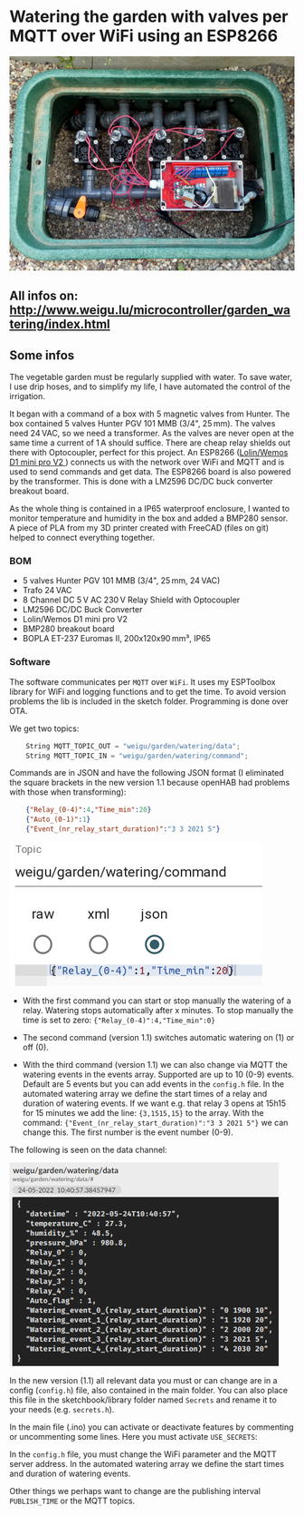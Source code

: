 # Watering the garden with valves per MQTT over WiFi using an ESP8266

![garden_watering](png/garden_watering_800.png "garden watering")

## All infos on: <http://www.weigu.lu/microcontroller/garden_watering/index.html>

## Some infos

The vegetable garden must be regularly supplied with water. To save water, I use drip hoses, and to simplify my life, I have automated the control of the irrigation.

It began with a command of a box with 5 magnetic valves from Hunter. The box contained 5 valves Hunter PGV 101 MMB (3/4", 25&#8239;mm). The valves need 24&#8239;VAC, so we need a transformer. As the valves are never open at the same time a current of 1&#8239;A should suffice. There are cheap relay shields out there with Optocoupler, perfect for this project. An ESP8266 ([Lolin/Wemos D1 mini pro V2 ](https://www.wemos.cc/en/latest/d1/d1_mini_pro.html)) connects us with the network over WiFi and MQTT and is used to send commands and get data. The ESP8266 board is also powered by the transformer. This is done with a LM2596 DC/DC buck converter breakout board.

As the whole thing is contained in a  IP65 waterproof enclosure, I wanted to monitor temperature and humidity in the box and added a BMP280 sensor. A piece of PLA from my 3D printer created with FreeCAD (files on git) helped to connect everything together.

### BOM

- 5 valves Hunter PGV 101 MMB (3/4", 25&#8239;mm, 24&#8239;VAC)
- Trafo 24&#8239;VAC
- 8 Channel DC 5&#8239;V AC 230&#8239;V Relay Shield with Optocoupler
- LM2596 DC/DC Buck Converter
- Lolin/Wemos D1 mini pro V2
- BMP280 breakout board
- BOPLA ET-237 Euromas II, 200x120x90&#8239;mm³, IP65

### Software

The software communicates per `MQTT` over `WiFi`. It uses my ESPToolbox library for WiFi and logging functions and to get the time. To avoid version problems the lib is included in the sketch folder. Programming is done over OTA.

We get two topics:

```C
    String MQTT_TOPIC_OUT = "weigu/garden/watering/data";
    String MQTT_TOPIC_IN = "weigu/garden/watering/command";
```

Commands are in JSON and have the following JSON format (I eliminated the square brackets in the new version 1.1 because openHAB had problems with those when transforming):

```json
    {"Relay_(0-4)":4,"Time_min":20}
    {"Auto_(0-1)":1} 
    {"Event_(nr_relay_start_duration)":"3 3 2021 5"}   
```

![mqtt publish](png/mqttfx_pub_new.png "mqtt publish")

+ With the first command you can start or stop manually the watering of a relay. Watering stops automatically after x minutes. To stop manually the time is set to zero: `{"Relay_(0-4)":4,"Time_min":0}`

+ The second command (version 1.1) switches automatic watering on (1) or off (0).

+ With the third command (version 1.1) we can also change via MQTT the watering events in the events array. Supported are up to 10 (0-9) events. Default are 5 events but you can add events in the `config.h` file. In the automated watering array we define the start times of a relay and duration of watering events. If we want e.g. that relay 3 opens at 15h15 for 15 minutes we add the line: `{3,1515,15}` to the array. With the command: `{"Event_(nr_relay_start_duration)":"3 3 2021 5"}` we can change this. The first number is the event number (0-9).   

The following is seen on the data channel:

![mqtt subscribe](png/mqttfx_sub_new.png "mqtt subscribe")

In the new version  (1.1) all relevant data you must or can change are in a config (`config.h`) file, also contained in the main folder. You can also place this file in the sketchbook/library folder named `Secrets` and rename it to your needs (e.g. `secrets.h`).

In the main file (.ino) you can activate or deactivate features by commenting or uncommenting some lines. Here you must activate `USE_SECRETS`:

In the `config.h` file, you must change the WiFi parameter and the MQTT server address. In the automated watering array we define the start times and duration of watering events.

Other things we perhaps want to change are the publishing interval `PUBLISH_TIME` or the MQTT topics.
